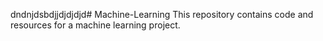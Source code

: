 dndnjdsbdjjdjdjdjd# Machine-Learning
This repository contains code and resources for a machine learning project.